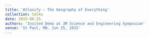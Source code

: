```yaml
---
title: 'Atlasify – The Geography of Everything'
collection: talks
date: 2015-06-25
authors: 'Invited Demo at 3M Science and Engineering Symposium'
venue: 'St Paul, MN. Jun 25, 2015'
---
```

